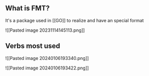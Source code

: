 
## What is FMT?

It's a package used in [[GO]] to realize and have an special format

![[Pasted image 20231114145113.png]]

## Verbs most used

![[Pasted image 20240106193340.png]]

![[Pasted image 20240106193422.png]]
